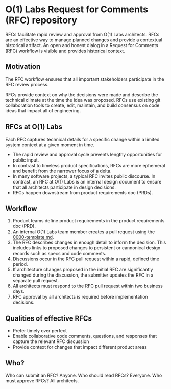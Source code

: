 # O(1) Labs Request for Comments (RFC) repository

RFCs facilitate rapid review and approval from O(1) Labs architects. RFCs are an effective way to manage planned changes and provide a contextual historical artifact. An open and honest dialog in a Request for Comments (RFC) workflow is visible and provides historical context.

## Motivation

The RFC workflow ensures that all important stakeholders participate in the RFC review process. 

RFCs provide context on why the decisions were made and describe the technical climate at the time the idea was proposed. RFCs use existing git collaboration tools to create, edit, maintain, and build consensus on code ideas that impact all of engineering. 

## RFCs at O(1) Labs

Each RFC captures technical details for a specific change within a limited system context at a given moment in time. 

- The rapid review and approval cycle prevents lengthy opportunities for public input. 
- In contrast to timeless product specifications, RFCs are more ephemeral and benefit from the narrower focus of a delta.
- In many software projects, a typical RFC invites public discourse. In contrast, an RFC at O(1) Labs is an internal design document to ensure that all architects participate in design decisions. 
- RFCs happen downstream from product requirements doc (PRDs).

## Workflow

1. Product teams define product requirements in the product requirements doc (PRD).
2. An internal O(1) Labs team member creates a pull request using the [0000-template.md](0001-template.md).
3. The RFC describes changes in enough detail to inform the decision. This includes links to proposed changes to persistent or cannonical design records such as specs and code comments.
4. Discussions occur in the RFC pull request within a rapid, defined time period.
5. If architecture changes proposed in the initial RFC are significantly changed during the discussion, the submitter updates the RFC in a separate pull request.
6. All architects must respond to the RFC pull request within two business days.
7. RFC approval by all architects is required before implementation decisions.

## Qualities of effective RFCs

- Prefer timely over perfect
- Enable collaborative code comments, questions, and responses that capture the relevant RFC discussion
- Provide context for changes that impact different product areas

## Who?

Who can submit an RFC? Anyone.
Who should read RFCs? Everyone.
Who must approve RFCs? All architects.



